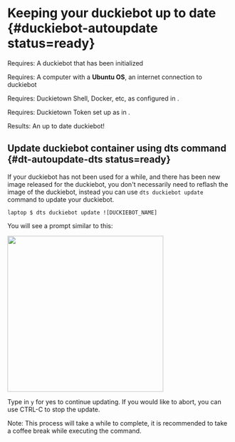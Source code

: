 # Keeping your duckiebot up to date {#duckiebot-autoupdate status=ready}

<div class='requirements' markdown="1">

Requires: A duckiebot that has been initialized

Requires: A computer with a **Ubuntu OS**, an internet connection to duckiebot

Requires: Duckietown Shell, Docker, etc, as configured in [](#laptop-setup).

Requires: Duckietown Token set up as in [](#dt-account).

Results: An up to date duckiebot!

</div>

## Update duckiebot container using dts command {#dt-autoupdate-dts status=ready}

If your duckiebot has not been used for a while, and there has been new image released for the duckiebot, you don't necessarily need to reflash the image of the duckiebot, instead you can use `dts duckiebot update` command to update your duckiebot.

    laptop $ dts duckiebot update ![DUCKIEBOT_NAME]

You will see a prompt similar to this:

<div figure-id="fig:dt-autoupdate.png" figure-caption="Auto Update Duckiebot Container">
     <img src="dt-autoupdate.png" style='width: 25em'/>
</div>

Type in `y` for yes to continue updating. If you would like to abort, you can use CTRL-C to stop the update.

Note: This process will take a while to complete, it is recommended to take a coffee break while executing the command.
